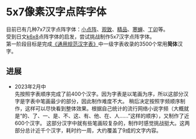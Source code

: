 # 5x7像素汉字点阵字体
  
目前已有几种7x7汉字点阵字体：[小点阵](https://zhuanlan.zhihu.com/p/142419693)、[观致](https://github.com/Angelic47/FontChinese7x7)、[精品](https://github.com/scott0107000/BoutiqueBitmap7x7)、[寒蝉](https://github.com/Warren2060/Chill-Bitmap)、[丁卯](https://3type.cn/fonts/dinkie_bitmap/index.html)等。  
受到日文[k6x8](https://littlelimit.net/k6x8.htm)点阵字体的启发，尝试挑战制作5x7汉字点阵字体。  
第一阶段目标是完成[《通用规范汉字表》](http://www.moe.gov.cn/jyb_sjzl/ziliao/A19/201306/t20130601_186002.html)中一级字表收录的3500个常用**简体**汉字。
  
## 进展
* 2023年2月中  
先按照字表顺序完成了前400个汉字。因为字表是以笔画为序，所以这部分汉字是字表中笔画最少的部分，因此制作难度不大。
稍后决定按照字频顺序制作，这样可以尽快看到整体效果。根据自己统计的流行网络小说字频（大概就是“的、了、一、是、不、这、有、他、在、人......”这样的顺序），又制作了近600个汉字。
这部分汉字中就有些笔画较复杂的，制作时感觉挑战挺大。这两部分总计近千个汉字，耗时约一周，大约覆盖了9成的文字内容。
